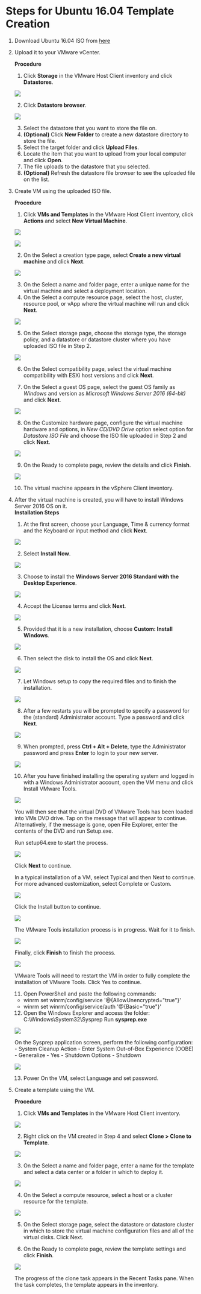 # Steps for Ubuntu 16.04 Template Creation

1. Download Ubuntu 16.04 ISO from [here](https://software-download.microsoft.com/download/pr/Windows_Server_2016_Datacenter_EVAL_en-us_14393_refresh.ISO)

2. Upload it to your VMware vCenter.

    **Procedure**  
    1. Click **Storage** in the VMware Host Client inventory and click **Datastores**.  
    
    <p><kbd>
        <img src="../../images/prerequisites/vsphere-client-inventory-storage.png">
    </kbd></p>
    
    2. Click **Datastore browser**.  
    
    <p><kbd>
        <img src="../../images/prerequisites/datastore-browser1.PNG">
    </kbd></p>
    
    3. Select the datastore that you want to store the file on.  
    4. **(Optional)** Click **New Folder** to create a new datastore directory to store the file.  
    5. Select the target folder and click **Upload Files**.  
    6. Locate the item that you want to upload from your local computer and click **Open**.  
    7. The file uploads to the datastore that you selected.  
    8. **(Optional)** Refresh the datastore file   browser to see the uploaded file on the list.

3. Create VM using the uploaded ISO file.

    **Procedure**  
    1. Click **VMs and Templates** in the VMware Host Client inventory, click **Actions** and select **New Virtual Machine**.  
    
    <p><kbd>
        <img src="../../images/prerequisites/vsphere-client-inventory-vm.png">
    </kbd></p>
    
    <p><kbd>
        <img src="../../images/prerequisites/vm-creation1.PNG">
    </kbd></p>
    
    2. On the Select a creation type page, select **Create a new virtual machine** and click **Next**.  
    
    <p><kbd>
        <img src="../../images/prerequisites/vm-creation2.PNG">
    </kbd></p>
    
    3. On the Select a name and folder page, enter a unique name for the virtual machine and select a deployment location.     
    4. On the Select a compute resource page, select the host, cluster, resource pool, or vApp where the virtual machine will run and click **Next**.  
    
    <p><kbd>
        <img src="../../images/prerequisites/vm-creation3.PNG">
    </kbd></p>
    
    5. On the Select storage page, choose the storage type, the storage policy, and a datastore or datastore cluster where you have uploaded ISO file in Step 2. 
    <p><kbd>
        <img src="../../images/prerequisites/vm-creation4.PNG">
    </kbd></p> 
    
    6. On the Select compatibility page, select the virtual machine compatibility with ESXi host versions and click **Next**.  
         
    7. On the Select a guest OS page, select the guest OS family as *Windows* and version as *Microsoft Windows Server 2016 (64-bit)* and click **Next**.  
    
    <p><kbd>
        <img src="../../images/prerequisites/vm-creation5-windows2016.PNG">
    </kbd></p> 
    
    8. On the Customize hardware page, configure the virtual machine hardware and options, in *New CD/DVD Drive* option select option for *Datastore ISO File* and choose the ISO file uploaded in Step 2 and click **Next**.  
    
    <p><kbd>
        <img src="../../images/prerequisites/vm-creation6.PNG">
    </kbd></p> 
    
    9. On the Ready to complete page, review the details and click **Finish**.  
    
    <p><kbd>
        <img src="../../images/prerequisites/vm-creation7.PNG">
    </kbd></p> 
    
    10. The virtual machine appears in the vSphere Client inventory.  
    
4. After the virtual machine is created, you will have to install Windows Server 2016 OS on it.  
    **Installation Steps**
    1. At the first screen, choose your Language, Time & currency format and the Keyboard or input method and click **Next**.
    
    <p><kbd>
        <img src="../../images/prerequisites/windows2016-os-installation/1.png">
    </kbd></p>
    
    2. Select **Install Now**.
    
    <p><kbd>
        <img src="../../images/prerequisites/windows2016-os-installation/2.png">
    </kbd></p>
    
    3. Choose to install the **Windows Server 2016 Standard with the Desktop Experience**. 
    
    <p><kbd>
        <img src="../../images/prerequisites/windows2016-os-installation/3.png">
    </kbd></p>
    
    4. Accept the License terms and click **Next**.
    
    <p><kbd>
        <img src="../../images/prerequisites/windows2016-os-installation/4.png">
    </kbd></p>
    
    5. Provided that it is a new installation, choose **Custom: Install Windows**.
    
    <p><kbd>
        <img src="../../images/prerequisites/windows2016-os-installation/5.png">
    </kbd></p>
    
    6. Then select the disk to install the OS and click **Next**.
    
    <p><kbd>
        <img src="../../images/prerequisites/windows2016-os-installation/6.png">
    </kbd></p>
    
    7. Let Windows setup to copy the required files and to finish the installation.
    
    <p><kbd>
        <img src="../../images/prerequisites/windows2016-os-installation/7.png">
    </kbd></p>
    
    8. After a few restarts you will be prompted to specify a password for the (standard) Administrator account. Type a password and click **Next**.
    
    <p><kbd>
        <img src="../../images/prerequisites/windows2016-os-installation/8.png">
    </kbd></p>
    
    9. When prompted, press **Ctrl + Alt + Delete**, type the Administrator password and press **Enter** to login to your new server.
    
    <p><kbd>
        <img src="../../images/prerequisites/windows2016-os-installation/9.png">
    </kbd></p>
    
    10. After you have finished installing the operating system and logged in with a Windows Administrator account, open the VM menu and click Install VMware Tools.  
    
    <p><kbd>
        <img src="../../images/prerequisites/windows2016-os-installation/tools1.png">
    </kbd></p>
    
    You will then see that the virtual DVD of VMware Tools has been loaded into VMs DVD drive. Tap on the message that will appear to continue. Alternatively, if the message is gone, open File Explorer, enter the contents of the DVD and run Setup.exe.
    
    Run setup64.exe to start the process.
    
    <p><kbd>
        <img src="../../images/prerequisites/windows2016-os-installation/tools2.png">
    </kbd></p>
    
    Click **Next** to continue.
    
    In a typical installation of a VM, select Typical and then Next to continue. For more advanced customization, select Complete or Custom.
    
    <p><kbd>
        <img src="../../images/prerequisites/windows2016-os-installation/tools3.png">
    </kbd></p>
    
    Click the Install button to continue.
    
    <p><kbd>
        <img src="../../images/prerequisites/windows2016-os-installation/tools4.png">
    </kbd></p>
    
    The VMware Tools installation process is in progress. Wait for it to finish.
    
    <p><kbd>
        <img src="../../images/prerequisites/windows2016-os-installation/tools5.png">
    </kbd></p>
    
    Finally, click **Finish** to finish the process.
    
    <p><kbd>
        <img src="../../images/prerequisites/windows2016-os-installation/tools6.png">
    </kbd></p>
    
    VMware Tools will need to restart the VM in order to fully complete the installation of VMware Tools. Click Yes to continue.
    
    11. Open PowerShell and paste the following commands:
    - winrm set winrm/config/service '@{AllowUnencrypted="true"}'
    - winrm set winrm/config/service/auth '@{Basic="true"}'
    
    12. Open the Windows Explorer and access the folder:  C:\Windows\System32\Sysprep 
    Run **sysprep.exe**
    
    <p><kbd>
        <img src="../../images/prerequisites/windows2016-os-installation/sysprep1.jpg">
    </kbd></p>
     
    On the Sysprep application screen, perform the following configuration:
        - System Cleanup Action - Enter System Out-of-Box Experience (OOBE)
        - Generalize - Yes
        - Shutdown Options - Shutdown
    
    <p><kbd>
        <img src="../../images/prerequisites/windows2016-os-installation/sysprep2.jpg">
    </kbd></p>
    
    13. Power On the VM, select Language and set password.
        
5. Create a template using the VM.

    **Procedure**  
    1. Click **VMs and Templates** in the VMware Host Client inventory. 
    
    <p><kbd>
        <img src="../../images/prerequisites/vsphere-client-inventory-vm.png">
    </kbd></p>
     
    2. Right click on the VM created in Step 4 and select **Clone > Clone to Template**.
    
    <p><kbd>
        <img src="../../images/prerequisites/template1.PNG">
    </kbd></p>
    
    3. On the Select a name and folder page, enter a name for the template and select a data center or a folder in which to deploy it.
    
    <p><kbd>
        <img src="../../images/prerequisites/template2.PNG">
    </kbd></p>
    
    4. On the Select a compute resource, select a host or a cluster resource for the template.
    
    <p><kbd>
        <img src="../../images/prerequisites/template3.PNG">
    </kbd></p>
    
    5. On the Select storage page, select the datastore or datastore cluster in which to store the virtual machine configuration files and all of the virtual disks. Click Next.
    
    6. On the Ready to complete page, review the template settings and click **Finish**.  
    
     <p><kbd>
        <img src="../../images/prerequisites/template4.PNG">
    </kbd></p>
    
    The progress of the clone task appears in the Recent Tasks pane. When the task completes, the template appears in the inventory.